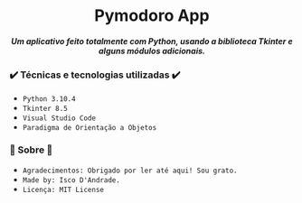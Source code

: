 <h1 align="center"> Pymodoro App </h1>

<h5 align="center"> Um aplicativo feito totalmente com Python, usando a biblioteca Tkinter e alguns módulos adicionais. </h5>

<h3> ✔️ Técnicas e tecnologias utilizadas ✔️ </h3>

- ``Python 3.10.4``
- ``Tkinter 8.5``
- ``Visual Studio Code``
- ``Paradigma de Orientação a Objetos``

<h3> 🎇 Sobre 🎇 </h3>

- ``Agradecimentos: Obrigado por ler até aqui! Sou grato.``
- ``Made by: Isco D'Andrade.`` 
- ``Licença: MIT License``
